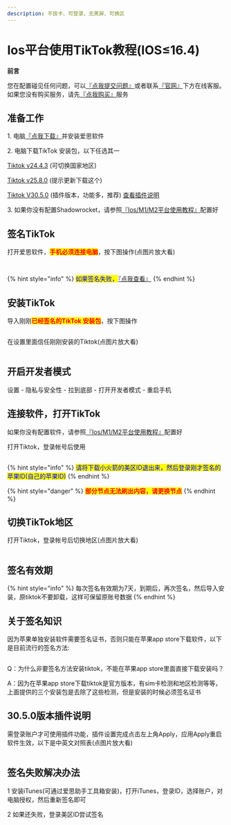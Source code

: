 ```yaml
---
description: 不拔卡、可登录，无黑屏、可换区
---
```


# Ios平台使用TikTok教程(IOS≤16.4)

**前言**

您在配置碰见任何问题，可以[『点我提交问题』](https://www.lengjiao.me/submitticket.php)或者联系[『官网』](https://www.lengjiao.me)下方在线客服。如果您没有购买服务，请先[『点我购买』](https://www.lengjiao.me/cart.php)服务

## 准备工作

1\. 电脑[『点我下载』](https://www.i4.cn/pro_pc.html)并安装爱思软件

2\. 电脑下载TikTok 安装包，以下任选其一

[Tiktok v24.4.3](https://alumninpustedutw-my.sharepoint.com/:u:/g/personal/empty_alumni_npust_edu_tw/EermZVUsUXBMiGrswcoz6FIBXvwuN88tTXMk47r1Bzn2Uw?download=1) (可切换国家地区)

[Tiktok v25.8.0](https://alumninpustedutw-my.sharepoint.com/:u:/g/personal/empty_alumni_npust_edu_tw/Ecps1zMHWhRGmf0ZHO9hyU8ByeFrFrLoG3pOkYUS937XTw?download=1) (提示更新下载这个)

[Tiktok V30.5.0](https://alumninpustedutw-my.sharepoint.com/:u:/g/personal/empty_alumni_npust_edu_tw/EfziWHxHr3lMo-_eI8chhVgByLRlgprCIWYR6OPaa6cf9w?download=1) (插件版本，功能多，推荐) [查看插件说明](ios-ping-tai-shi-yong-tiktok-jiao-cheng.md#30.5.0-ban-ben-cha-jian-shuo-ming)

3\. 如果你没有配置Shadowrocket，请参照[『Ios/M1/M2平台使用教程』](../wiki/ios.md)配置好

## 签名TikTok

打开爱思软件，<mark style="color:red;">**手机必须连接电脑**</mark>，按下图操作(点图片放大看)

<div align="left"><figure><img src="https://pic.imgdb.cn/item/65a2b97c871b83018acef272.png" alt=""><figcaption></figcaption></figure></div>

<div align="left"><figure><img src="https://files.superbed.cn/images/65a2b97c871b83018acef335.png" alt=""><figcaption></figcaption></figure></div>

{% hint style="info" %}
<mark style="color:blue;">如果签名失败，</mark>[『点我查看』](ios-ping-tai-shi-yong-tiktok-jiao-cheng.md#qian-ming-shi-bai-jie-jue-ban-fa)
{% endhint %}

## 安装TikTok

导入刚刚<mark style="color:red;">**已经签名的TikTok 安装包**</mark>，按下图操作

<div align="left"><figure><img src="https://pic.imgdb.cn/item/65a2b97d871b83018acef540.png" alt=""><figcaption></figcaption></figure></div>

在设置里面信任刚刚安装的Tiktok(点图片放大看)

<div align="left"><figure><img src="https://pic.imgdb.cn/item/65a2b97c871b83018acef425.png" alt=""><figcaption></figcaption></figure></div>

## 开启开发者模式

设置 - 隐私与安全性 - 拉到底部 - 打开开发者模式 - 重启手机

## 连接软件，打开TikTok

如果你没有配置软件，请参照[『Ios/M1/M2平台使用教程』](../wiki/ios.md)配置好

打开Tiktok，登录帐号后使用

<div align="left"><figure><img src="https://pic.imgdb.cn/item/65a2b9e6871b83018ad0a9b5.png" alt=""><figcaption></figcaption></figure></div>

{% hint style="info" %}
<mark style="color:blue;">请将下载小火箭的美区ID退出来，然后登录刚才签名的苹果ID(自己的苹果ID)</mark>
{% endhint %}

{% hint style="danger" %}
<mark style="color:red;">**部分节点无法刷出内容，请更换节点**</mark>
{% endhint %}

## 切换TikTok地区

打开Tiktok，登录帐号后切换地区(点图片放大看)

<div align="left"><figure><img src="https://pic.imgdb.cn/item/65a2b97d871b83018acef64d.png" alt=""><figcaption></figcaption></figure></div>

## 签名有效期

{% hint style="info" %}
每次签名有效期为7天，到期后，再次签名，然后导入安装，原tiktok不要卸载，这样可保留原账号数据
{% endhint %}

## 关于签名知识

因为苹果单独安装软件需要签名证书，否则只能在苹果app store下载软件，以下是目前流行的签名方法:

<div align="left"><figure><img src="https://pic.imgdb.cn/item/65a2b9e5871b83018ad0a7fd.png" alt=""><figcaption></figcaption></figure></div>

Q：为什么非要签名方法安装tiktok，不能在苹果app store里面直接下载安装吗？

A：因为在苹果app store下载tiktok是官方版本，有sim卡检测和地区检测等等，上面提供的三个安装包是去除了这些检测，但是安装的时候必须签名证书

## 30.5.0版本插件说明

需登录账户才可使用插件功能，插件设置完成点击左上角Apply，应用Apply重启软件生效，以下是中英文对照表(点图片放大看)

<div align="left"><figure><img src="https://pic.imgdb.cn/item/65a2b9e6871b83018ad0a8eb.jpg" alt=""><figcaption></figcaption></figure></div>

## 签名失败解决办法

1 安装iTunes(可通过爱思助手工具箱安装)，打开iTunes，登录ID，选择账户，对电脑授权，然后重新签名即可

2 如果还失败，登录美区ID尝试签名
